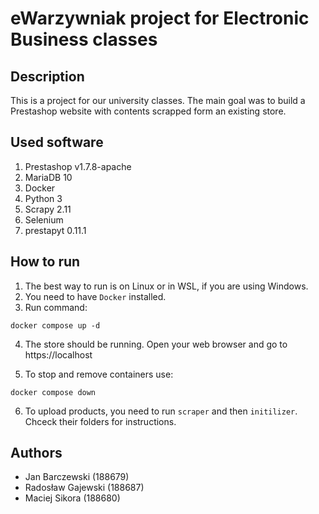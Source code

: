 # eWarzywniak project for Electronic Business classes
## Description
This is a project for our university classes. The main goal was to build a Prestashop website with contents scrapped 
form an existing store.

## Used software
1. Prestashop v1.7.8-apache
2. MariaDB 10
3. Docker
4. Python 3
5. Scrapy 2.11
6. Selenium 
7. prestapyt 0.11.1

## How to run
1. The best way to run is on Linux or in WSL, if you are using Windows.
2. You need to have `Docker` installed.
3. Run command: 
```
docker compose up -d
```
4. The store should be running. Open your web browser and go to https://localhost

6. To stop and remove containers use:
```
docker compose down
```

6. To upload products, you need to run `scraper` and then `initilizer`. Chceck their folders for instructions.

## Authors
- Jan Barczewski (188679)
- Radosław Gajewski (188687)
- Maciej Sikora (188680)
